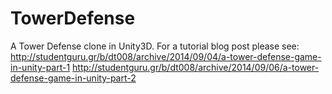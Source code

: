 TowerDefense
============

A Tower Defense clone in Unity3D. For a tutorial blog post please see:
http://studentguru.gr/b/dt008/archive/2014/09/04/a-tower-defense-game-in-unity-part-1
http://studentguru.gr/b/dt008/archive/2014/09/06/a-tower-defense-game-in-unity-part-2
